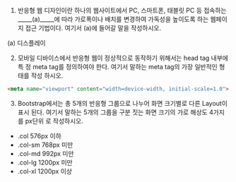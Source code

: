 1. 반응형 웹 디자인이란 하나의 웹사이트에서 PC, 스마트폰, 태블릿 PC 등 접속하는 _____(a)_____에 따라 가로폭이나 배치를 변경하여 가독성을 높이도록 하는 웹페이지 접근 기법이다. 여기서 (a)에 들어갈 말을 작성하시오.

(a) 디스플레이



2. 모바일 디바이스에서 반응형 웹이 정상적으로 동작하기 위해서는 head tag 내부에 특 정 meta tag를 정의하여야 한다. 여기서 말하는 meta tag의 가장 일반적인 형태를 작성 하시오.

```html
<meta name="viewport" content="width=device-width, initial-scale=1.0">
```


3. Bootstrap에서는 총 5개의 반응형 그룹으로 나누어 화면 크기별로 다른 Layout이 표시 된다. 여기서 말하는 5개의 그룹을 구분 짓는 화면 크기의 가로 해상도 4가지를 px단위 로 작성하시오.

* .col  576px 이하
* .col-sm  768px 미만
* .col-md  992px 미만
* .col-lg  1200px 미만
* .col-xl  1200px 이상

